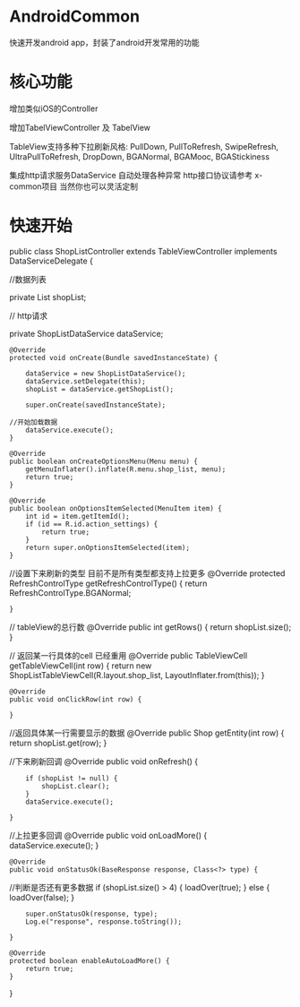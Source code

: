 # AndroidCommon
快速开发android app，封装了android开发常用的功能


# 核心功能

增加类似iOS的Controller

增加TabelViewController 及 TabelView

TableView支持多种下拉刷新风格:
PullDown, PullToRefresh, SwipeRefresh, UltraPullToRefresh, DropDown, BGANormal, BGAMooc, BGAStickiness

集成http请求服务DataService 自动处理各种异常
http接口协议请参考 x-common项目 当然你也可以灵活定制


# 快速开始

public class ShopListController extends TableViewController<Shop> implements
		DataServiceDelegate {

  //数据列表

  private List<Shop> shopList;

  // http请求
  
  private ShopListDataService dataService;

	@Override
	protected void onCreate(Bundle savedInstanceState) {

		dataService = new ShopListDataService();
		dataService.setDelegate(this);
		shopList = dataService.getShopList();

		super.onCreate(savedInstanceState);

    //开始加载数据
		dataService.execute();
	}

	@Override
	public boolean onCreateOptionsMenu(Menu menu) {
		getMenuInflater().inflate(R.menu.shop_list, menu);
		return true;
	}

	@Override
	public boolean onOptionsItemSelected(MenuItem item) {
		int id = item.getItemId();
		if (id == R.id.action_settings) {
			return true;
		}
		return super.onOptionsItemSelected(item);
	}

  //设置下来刷新的类型 目前不是所有类型都支持上拉更多
	@Override
	protected RefreshControlType getRefreshControlType() {
		return RefreshControlType.BGANormal;

	}

  // tableView的总行数
	@Override
	public int getRows() {
		return shopList.size();
	}

  // 返回某一行具体的cell 已经重用
	@Override
	public TableViewCell<Shop> getTableViewCell(int row) {
		return new ShopListTableViewCell(R.layout.shop_list,
				LayoutInflater.from(this));
	}

	@Override
	public void onClickRow(int row) {

	}

  //返回具体某一行需要显示的数据
	@Override
	public Shop getEntity(int row) {
		return shopList.get(row);
	}

  //下来刷新回调
	@Override
	public void onRefresh() {

		if (shopList != null) {
			shopList.clear();
		}
		dataService.execute();

	}

//上拉更多回调 
	@Override
	public void onLoadMore() {
		dataService.execute();
	}

	@Override
	public void onStatusOk(BaseResponse response, Class<?> type) {

//判断是否还有更多数据
		if (shopList.size() > 4) {
			loadOver(true);
		} else {
			loadOver(false);
		}

		super.onStatusOk(response, type);
		Log.e("response", response.toString());

	}

	@Override
	protected boolean enableAutoLoadMore() {
		return true;
	}

}
